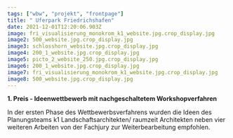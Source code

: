 ```yaml
---
tags: ["wbw", "projekt", "frontpage"]
title: " Uferpark Friedrichshafen"
date: 2021-12-01T12:20:06.903Z
image: fri_visualisierung_monokrom_k1_website.jpg.crop_display.jpg
image2: 500_website.jpg.crop_display.jpg
image3: schlosshorn_website.jpg.crop_display.jpg
image4: 200_1_website.jpg.crop_display.jpg
image5: picto_2_website_250.jpg.crop_display.jpg
image6: 200_1_website.jpg.crop_display.jpg
image7: fri_visualisierung_monokrom_k1_website.jpg.crop_display.jpg
image8: 500_website.jpg.crop_display.jpg
---
```

**1. Preis - Ideenwettbewerb mit nachgeschaltetem Workshopverfahren**

In der ersten Phase des Wettbewerbsverfahrens wurden die Ideen des Planungsteams k1 Landschaftsarchitekten/ raumzeit Architekten neben vier weiteren Arbeiten von der Fachjury zur Weiterbearbeitung empfohlen.